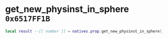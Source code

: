 # get_new_physinst_in_sphere `0x6517FF1B`

```lua
local result --[[ number ]] = natives.prop.get_new_physinst_in_sphere(_unk0 --[[ number ]], _unk1 --[[ number ]], _unk2 --[[ number ]], _unk3 --[[ number ]], _unk4 --[[ number ]])
```